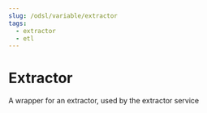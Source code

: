 ```yaml
---
slug: /odsl/variable/extractor
tags:
  - extractor
  - etl
---
```

Extractor
=========================

A wrapper for an extractor, used by the extractor service
